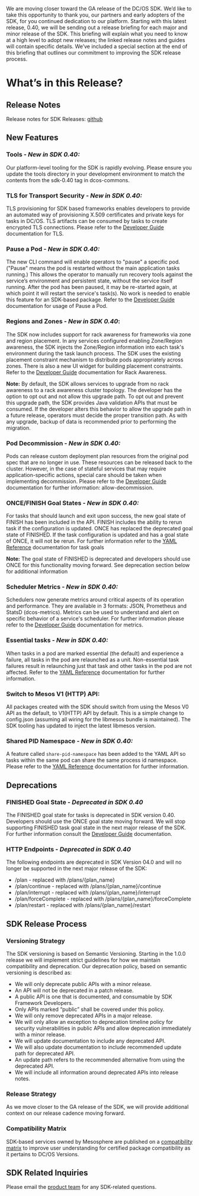 <!-- ---
layout: layout.pug
navigationTitle:  0.40.x Releaase Briefing
title: DC/OS SDK - 0.40.x Release Briefing
menuWeight: 0
excerpt:
--- -->

We are moving closer toward the GA release of the DC/OS SDK.  We’d like to take this opportunity to thank you, our partners and early adopters of the SDK, for you continued dedication to our platform.  Starting with this latest release, 0.40, we will be sending out a release briefing for each major and minor release of the SDK.  This briefing will explain what you need to know at a high level to adopt new releases; the linked release notes and guides will contain specific details.  We’ve included a special section at the end of this briefing that outlines our commitment to improving the SDK release process.

# What’s in this Release?
## Release Notes
Release notes for SDK Releases: [github](https://github.com/mesosphere/dcos-commons/releases)

## New Features

### Tools - _New in SDK 0.40:_
Our platform-level tooling for the SDK is rapidly evolving.  Please ensure you update the tools directory in your development environment to match the contents from the sdk-0.40 tag in dcos-commons.

### TLS for Transport Security - _New in SDK 0.40:_
TLS provisioning for SDK based frameworks enables developers to provide an automated way of provisioning X.509 certificates and private keys for tasks in DC/OS. TLS artifacts can be consumed by tasks to create encrypted TLS connections.  Please refer to the [Developer Guide](https://mesosphere.github.io/dcos-commons/developer-guide/) documentation for TLS.

### Pause a Pod - _New in SDK 0.40:_
The new CLI command will enable operators to "pause" a specific pod.   ("Pause" means the pod is restarted without the main application tasks running.)  This allows the operator to manually run recovery tools against the service’s environment and persistent state, without the service itself running. After the pod has been paused, it may be re-started again, at which point it will restart the service's task(s).  No work is needed to enable this feature for an SDK-based package.  Refer to the [Developer Guide](https://mesosphere.github.io/dcos-commons/developer-guide/) documentation for usage of Pause a Pod.

### Regions and Zones - _New in SDK 0.40_:
The SDK now includes support for rack awareness for frameworks via zone and region placement.  In any services configured enabling Zone/Region awareness, the SDK injects the Zone/Region information into each task's environment during the task launch process. The SDK uses the existing placement constraint mechanism to distribute pods appropriately across zones. There is also a new UI widget for building placement constraints. Refer to the [Developer Guide](https://mesosphere.github.io/dcos-commons/developer-guide/) documentation for Rack Awareness.

**Note:**  By default, the SDK allows services to upgrade from no rack awareness to a rack awareness cluster topology.  The developer has the option to opt out and not allow this upgrade path.  To opt out and prevent this upgrade path, the SDK provides Java validation APIs that must be consumed.   If the developer alters this behavior to allow the upgrade path in a future release, operators must decide the proper transition path.  As with any upgrade, backup of data is recommended prior to performing the migration.

### Pod Decommission - _New in SDK 0.40:_
Pods can release custom deployment plan resources from the original pod spec that are no longer in use.   These resources can be released back to the cluster. However, in the case of stateful services that may require application-specific actions, special care should be taken when implementing decommission.  Please refer to the [Developer Guide](https://mesosphere.github.io/dcos-commons/developer-guide/) documentation for further information: allow-decommission.

### ONCE/FINISH Goal States - _New in SDK 0.40:_
For tasks that should launch and exit upon success, the new goal state of FINISH has been included in the API.   FINISH includes the ability to rerun task if the configuration is updated.  ONCE has replaced the deprecated goal state of FINISHED.   If the task configuration is updated and has a goal state of ONCE, it will not be rerun.  For further information refer to the [YAML Reference](https://mesosphere.github.io/dcos-commons/yaml-reference/) documentation for task goals

**Note:** The goal state of FINISHED is deprecated and developers should use ONCE for this functionality moving forward.  See deprecation section below for additional information

### Scheduler Metrics - _New in SDK 0.40:_
Schedulers now generate metrics around critical aspects of its operation and performance.  They are available in 3 formats:  JSON, Prometheus and StatsD (dcos-metrics).  Metrics can be used to understand and alert on specific behavior of a service's scheduler.  For further information please refer to the [Developer Guide](https://mesosphere.github.io/dcos-commons/developer-guide/) documentation for metrics.

### Essential tasks - _New in SDK 0.40:_
When tasks in a pod are marked essential (the default) and experience a failure, all tasks in the pod are relaunched as a unit.  Non-essential task failures result in relaunching just that task and other tasks in the pod are not affected.  Refer to the [YAML Reference](https://mesosphere.github.io/dcos-commons/yaml-reference/) documentation for further information.

### Switch to Mesos V1 (HTTP) API:
All packages created with the SDK should switch from using the Mesos V0 API as the default, to V1(HTTP) API by default.  This is a simple change to config.json (assuming all wiring for the libmesos bundle is maintained). The SDK tooling has updated to inject the latest libmesos version.

### Shared PID Namespace - _New in SDK 0.40:_
A feature called `share-pid-namespace` has been added to the YAML API so tasks within the same pod can share the same process id namespace.  Please refer to the [YAML Reference](https://mesosphere.github.io/dcos-commons/yaml-reference/) documentation for further information.

## Deprecations

### FINISHED Goal State - _Deprecated in SDK 0.40_
The FINISHED goal state for tasks is deprecated in SDK version 0.40.  Developers should use the ONCE goal state moving forward. We will stop supporting FINISHED task goal state in the next major release of the SDK. For further information consult the [Developer Guide](https://mesosphere.github.io/dcos-commons/developer-guide/) documentation.

### HTTP Endpoints - _Deprecated in SDK 0.40_
The following endpoints are deprecated in SDK Version 04.0 and will no longer be supported in the next major release of the SDK:
* /plan  -  replaced with /plans/{plan_name}
* /plan/continue - replaced with /plans/{plan_name}/continue
* /plan/interrupt - replaced with /plans/{plan_name}/interrupt
* /plan/forceComplete - replaced with /plans/{plan_name}/forceComplete
* /plan/restart - replaced with /plans/{plan_name}/restart

## SDK Release Process
### Versioning Strategy
The SDK versioning is based on Semantic Versioning.  Starting in the 1.0.0 release we will implement strict guidelines for how we maintain compatibility and deprecation.    Our deprecation policy, based on semantic versioning is described as:
* We will only deprecate public APIs with a minor release.
* An API will not be deprecated in a patch release.
* A public API is one that is documented, and consumable by SDK Framework Developers.
* Only APIs marked “public” shall be covered under this policy.
* We will only remove deprecated APIs in a major release.
* We will only allow an exception to deprecation timeline policy for security vulnerabilities in public APIs and allow deprecation immediately with a minor release.
* We will update documentation to include any deprecated API.
* We will also update documentation to include recommended update path for deprecated API.
* An update path refers to the recommended alternative from using the deprecated API.
* We will include all information around deprecated APIs into release notes.

### Release Strategy
As we move closer to the GA release of the SDK, we will provide additional context on our release cadence moving forward.

### Compatibility Matrix
SDK-based services owned by Mesosphere are published on a [compatibility matrix](https://docs.mesosphere.com//version-policy/#certified-package-designations) to improve user understanding for certified package compatibility as it pertains to DC/OS Versions.

## SDK Related Inquiries
Please email the [product team](mailto:ask-product@mesosphere.io) for any SDK-related questions.
